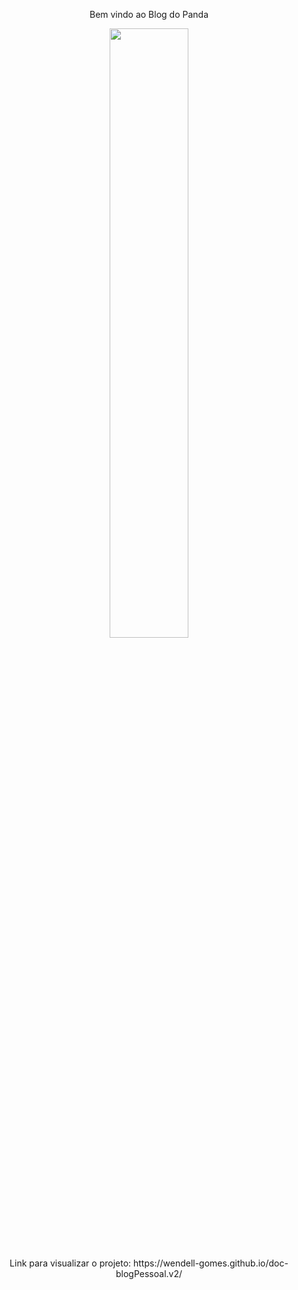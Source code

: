



<p align="center">
Bem vindo ao Blog do Panda
</p>

<p align="center">
  <img src="https://i.imgur.com/0XB7h2p.png" width="50%">
  <br><br>
  Link para visualizar o projeto: https://wendell-gomes.github.io/doc-blogPessoal.v2/
</p>
